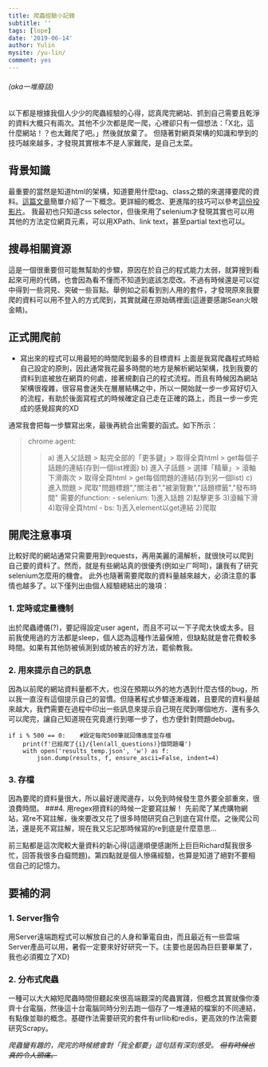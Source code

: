 ```yaml
---
title: 爬蟲經驗小記錄
subtitle: ''
tags: [lope]
date: '2019-06-14'
author: Yulin
mysite: /yu-lin/
comment: yes
---
```



###### (aka一堆廢話)
以下都是根據我個人少少的爬蟲經驗的心得，認真爬完網站、抓到自己需要且乾淨的資料大概只有兩次。其他不少次都是爬一爬，心裡卻只有一個想法：「X北，這什麼網站！？也太難爬了吧。」然後就放棄了。
但隨著對網頁架構的知識和學到的技巧越來越多，才發現其實根本不是人家難爬，是自己太菜。

## 背景知識
最重要的當然是知道html的架構，知道要用什麼tag、class之類的來選擇要爬的資料。[這篇文章](https://medium.com/datainpoint/python-essentials-before-web-scraping-822b0b351bb3)簡單介紹了一下概念。更詳細的概念、更進階的技巧可以參考[這份投影片](https://docs.google.com/presentation/d/e/2PACX-1vSrIfJQJpr_24wwIjMaTMKiq_xrhZ5n-J26G7xbXC1HIMMKWfMsm6zFWOsX8NxNEN_S46z9PnsASj32/pub?start=false&loop=false&delayms=3000&slide=id.g28b62c0b08_0_176)。
我最初也只知道css selector，但後來用了selenium才發現其實也可以用其他的方法定位網頁元素，可以用XPath、link text，甚至partial text也可以。

## 搜尋相關資源
這是一個很重要但可能無幫助的步驟，原因在於自己的程式能力太弱，就算搜到看起來可用的代碼，也會因為看不懂而不知道到底該怎麼改。不過有時候還是可以從中得到一些洞見、突破一些盲點。舉例如之前看到別人用的套件，才發現原來我要爬的資料可以用不登入的方式爬到，其實就藏在原始碼裡面(這邊要感謝Sean火眼金睛)。

## 正式開爬前
- 寫出來的程式可以用最短的時間爬到最多的目標資料
上面是我寫爬蟲程式時給自己設定的原則，因此通常我花最多時間的地方是解析網站架構，找到我要的資料到底被放在網頁的何處，接著規劃自己的程式流程。而且有時候因為網站架構很複雜，很容易會迷失在層層結構之中，所以一開始就一步一步寫好切入的流程，有助於後面寫程式的時候確定自己走在正確的路上，而且一步一步完成的感覺超爽的XD

通常我會把每一步驟寫出來，最後再統合出需要的函式。如下所示：

>chrome agent:
>>a) 進入父話題 > 點完全部的「更多鍵」> 取得全頁html > get每個子話題的連結(存到一個list裡面) 
>>b) 進入子話題 > 選擇「精華」> 滾軸下滑兩次 > 取得全頁html > get每個問題的連結(存到另一個list)
>>c) 進入問題 > 爬取"問題標題","關注者","被瀏覽數","話題標籤","發布時間"
>需要的function:
>>\- selenium: 1)進入話題 2)點擊更多 3)滾輪下滑 4)取得全頁html
>>\- bs: 1)丟入element以get連結 2)爬取

## 開爬注意事項
比較好爬的網站通常只需要用到requests，再用美麗的湯解析，就很快可以爬到自己要的資料了。然而，就是有些網站真的很優秀(例如ㄓㄏ呵呵)，讓我有了研究selenium怎麼用的機會。
此外也隨著需要爬取的資料量越來越大，必須注意的事情也越多了。以下僅列出由個人經驗總結出的幾項：

### 1. 定時或定量機制
出於爬蟲禮儀(?)，要記得設定user agent，而且不可以一下子爬太快或太多。目前我使用過的方法都是sleep，個人認為這種作法最保險，但缺點就是會花費較多時間。如果有其他防被偵測到或防被吉的好方法，罷偷教我。

### 2. 用來提示自己的訊息
因為以前爬的網站資料量都不大，也沒在預期以外的地方遇到什麼古怪的bug，所以我一直沒有這個提示自己的習慣。但隨著程式步驟逐漸複雜，且要爬的資料量越來越大，我們需要在過程中印出一些訊息來提示自己現在爬到哪個地方、還有多久可以爬完，讓自己知道現在究竟進行到哪一步了，也方便針對問題debug。

~~~~
if i % 500 == 0:    #設定每爬500筆就回傳進度並存檔
    print(f'已經爬了{i}/{len(all_questions)}個問題囉')
    with open('results_temp.json', 'w') as f:
        json.dump(results, f, ensure_ascii=False, indent=4)
~~~~

### 3. 存檔
因為要爬的資料量很大，所以最好邊爬邊存，以免到時候發生意外要全部重來，很浪費時間。
###4. 用regex撈資料的時候一定要寫註解！
先前爬了某虎購物網站，寫re不寫註解，後來要改又花了很多時間研究自己到底在寫什麼。之後爬公司法，還是死不寫註解，現在我又忘記那時候寫的re到底是什麼意思...

前三點都是這次爬較大量資料的新心得(這邊順便感謝所上巨巨Richard幫我很多忙，回答我很多白癡問題)。第四點就是個人慘痛經驗，也算是知道了絕對不要相信自己的記憶力。

## 要補的洞
### 1. Server指令
用Server遠端跑程式可以解放自己的人身和筆電自由，而且最近有一些雲端Server產品可以用，暑假一定要來好好研究一下。(主要也是因為巨巨要畢業了，我也必須獨立了XD)

### 2. 分布式爬蟲
一種可以大大縮短爬蟲時間但聽起來很高端艱深的爬蟲實踐，但概念其實就像你湊齊十台電腦，然後這十台電腦同時分別去跑一個存了一堆連結的檔案的不同連結，有點像並聯的概念。基礎作法需要研究的套件有urllib和redis，更高效的作法需要研究Scrapy。

*爬蟲蠻有趣的，爬完的時候總會對「我全都要」這句話有深刻感受。* ~~*但有時候也真的令人頭痛。*~~

